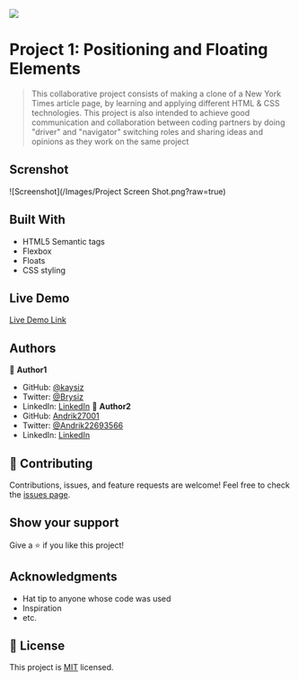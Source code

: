 ![](https://img.shields.io/badge/Microverse-blueviolet)
# Project 1: Positioning and Floating Elements
> This collaborative project consists of making a clone of a New York Times article page, by learning and applying different HTML & CSS technologies.
This project is also intended to achieve good communication and collaboration between coding partners by doing "driver" and "navigator" switching roles and sharing ideas and opinions as they work on the same project

## Screnshot
![Screenshot](/Images/Project Screen Shot.png?raw=true)

## Built With
- HTML5 Semantic tags
- Flexbox
- Floats
- CSS styling
## Live Demo
[Live Demo Link](https://kaysiz.github.io/microverse-newyork-times-clone/)
## Authors
:bust_in_silhouette: **Author1**
- GitHub: [@kaysiz](https://github.com/kaysiz)
- Twitter: [@Brysiz](https://twitter.com/Brysiz)
- LinkedIn: [LinkedIn](https://www.linkedin.com/in/kudakwashe-siziva-42a06949/)
:bust_in_silhouette: **Author2**
- GitHub: [Andrik27001](https://github.com/Andrik27001)
- Twitter: [@Andrik22693566](https://twitter.com/Andrik22693566)
- LinkedIn: [LinkedIn](https://www.linkedin.com/in/andrik-solis-paniagua-a0ab251b5/)
## :handshake: Contributing
Contributions, issues, and feature requests are welcome!
Feel free to check the [issues page](issues/).
## Show your support
Give a :star:️ if you like this project!
## Acknowledgments
- Hat tip to anyone whose code was used
- Inspiration
- etc.
## :memo: License
This project is [MIT](lic.url) licensed.